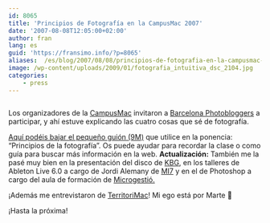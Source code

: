 ```yaml
---
id: 8065
title: 'Principios de Fotografía en la CampusMac 2007'
date: '2007-08-08T12:05:00+02:00'
author: fran
lang: es
guid: 'https://fransimo.info/?p=8065'
aliases:  /es/blog/2007/08/08/principios-de-fotografia-en-la-campusmac-2007/
image: /wp-content/uploads/2009/01/fotografia_intuitiva_dsc_2104.jpg
categories:
    - press
---
```


<!-- wp:image {"id":749,"sizeSlug":"large"} -->
<figure class="wp-block-image size-large"><img src="https://fransimo.info/wp-content/uploads/2009/01/fotografia_intuitiva_dsc_2104-840x558.jpg" alt="" class="wp-image-749"/></figure>
<!-- /wp:image -->

<!-- wp:paragraph -->
<p><p>Los organizadores de la <a href="http://www.campusmac.info/" target="_blank" rel="noopener noreferrer">CampusMac</a> invitaron a <a href="./wp-content/uploads/2007/08/dsc_7612.jpg" target="_blank" rel="noopener noreferrer">Barcelona Photobloggers</a> a participar, y ahí estuve  explicando las cuatro cosas que sé de fotografía.</p></p>
<!-- /wp:paragraph -->

<!-- wp:paragraph -->
<p><a title="Ponencia CampusMac 2007" href="https://fransimo.info/wp-content/uploads/2020/10/CampusMac2007_pdf.pdf">Aquí podéis bajar el pequeño guión (9M)</a> que utilice en la ponencia: “Principios de la fotografía”. Os puede ayudar para recordar la clase o como guía para buscar más información en la web. <strong>Actualización:</strong> También me la pasé muy bien en la presentación del disco de <a href="http://www.killbillg.com/">KBG</a>, en los talleres de Ableton Live 6.0 a cargo de Jordi Alemany de <a class="cuerpo_link" href="http://www.mi7.com/">MI7</a> y en el de Photoshop a cargo del aula de formación de <a class="cuerpo_link" href="http://www.microgestio.es/">Microgestió.</a> <p>¡Además me entrevistaron de <a href="http://www.territorimac.com/">TerritoriMac</a>! Mi ego está por Marte &#x1f642;</p></p>
<!-- /wp:paragraph -->

<!-- wp:paragraph -->
<p><p>¡Hasta la próxima!</p></p>
<!-- /wp:paragraph -->